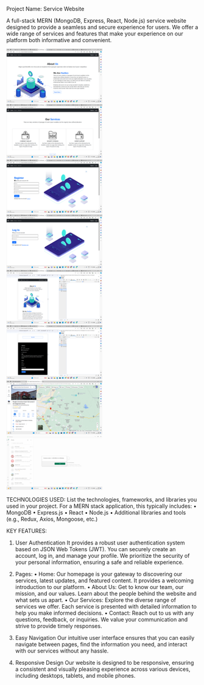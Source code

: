 Project Name: Service Website

A full-stack MERN (MongoDB, Express, React, Node.js) service website designed to provide a seamless and secure experience for users. We offer a wide range of services and features that make your experience on our platform both informative and convenient.

<img src="https://github.com/amansekhon888/xenon-frontend/blob/main/src/components/images/Screenshot (17).png?raw=true" width=50%>
<img src="https://github.com/amansekhon888/xenon-frontend/blob/main/src/components/images/Screenshot (18).png?raw=true" width=50%>
<img src="https://github.com/amansekhon888/xenon-frontend/blob/main/src/components/images/Screenshot (19).png?raw=true" width=50%>
<img src="https://github.com/amansekhon888/xenon-frontend/blob/main/src/components/images/Screenshot (20).png?raw=true" width=50%>
<img src="https://github.com/amansekhon888/xenon-frontend/blob/main/src/components/images/Screenshot (21).png?raw=true" width=50%>
<img src="https://github.com/amansekhon888/xenon-frontend/blob/main/src/components/images/Screenshot (22).png?raw=true" width=50%>
<img src="https://github.com/amansekhon888/xenon-frontend/blob/main/src/components/images/map.png?raw=true" width=50%>
<img src="https://github.com/amansekhon888/xenon-frontend/blob/main/src/components/images/contact.png?raw=true" width=50%>

TECHNOLOGIES USED:
List the technologies, frameworks, and libraries you used in your project. For a MERN stack application, this typically includes:
•	MongoDB
•	Express.js
•	React
•	Node.js
•	Additional libraries and tools (e.g., Redux, Axios, Mongoose, etc.)

KEY FEATURES:

1.	User Authentication
It provides a robust user authentication system based on JSON Web Tokens (JWT). You can securely create an account, log in, and manage your profile. We prioritize the security of your personal information, ensuring a safe and reliable experience.

3.	Pages:
•	Home: Our homepage is your gateway to discovering our services, latest updates, and featured content. It provides a welcoming introduction to our platform.
•	About Us: Get to know our team, our mission, and our values. Learn about the people behind the website and what sets us apart.
•	Our Services: Explore the diverse range of services we offer. Each service is presented with detailed information to help you make informed decisions.
•	Contact: Reach out to us with any questions, feedback, or inquiries. We value your communication and strive to provide timely responses.

4.	Easy Navigation
Our intuitive user interface ensures that you can easily navigate between pages, find the information you need, and interact with our services without any hassle.

6.	Responsive Design
Our website is designed to be responsive, ensuring a consistent and visually pleasing experience across various devices, including desktops, tablets, and mobile phones.
